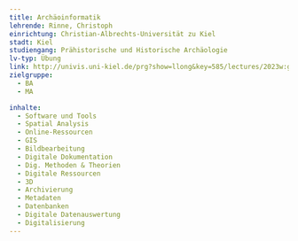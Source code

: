 ```yaml
---
title: Archäoinformatik
lehrende: Rinne, Christoph
einrichtung: Christian-Albrechts-Universität zu Kiel
stadt: Kiel
studiengang: Prähistorische und Historische Archäologie
lv-typ: Übung
link: http://univis.uni-kiel.de/prg?show=llong&key=585/lectures/2023w:gemei/instit_2/zentr/archoi
zielgruppe:
  - BA
  - MA

inhalte:
  - Software und Tools
  - Spatial Analysis
  - Online-Ressourcen
  - GIS
  - Bildbearbeitung
  - Digitale Dokumentation
  - Dig. Methoden & Theorien
  - Digitale Ressourcen
  - 3D
  - Archivierung
  - Metadaten
  - Datenbanken
  - Digitale Datenauswertung
  - Digitalisierung
---
```

 
